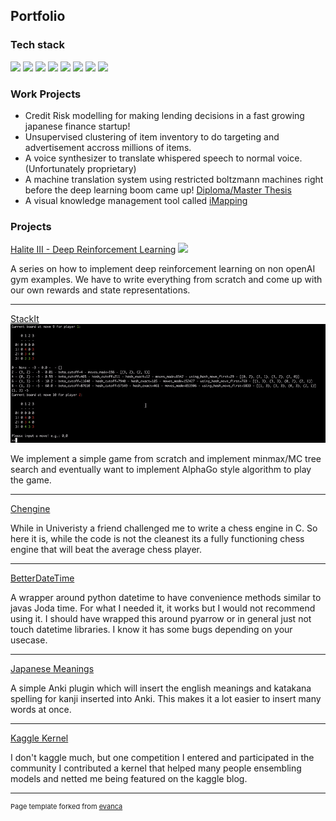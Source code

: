 ## Portfolio

### Tech stack


[<img src="http://spark.apache.org/images/spark-logo-trademark.png" height="75">](https://spark.apache.org)
[<img src="https://www.python.org/static/img/python-logo@2x.png" height="75">](https://python.org)
[<img src="https://upload.wikimedia.org/wikipedia/en/8/85/Scala_logo.png" height="75">](https://scala-lang.org)
[<img src="https://github.com/scikit-learn/scikit-learn/blob/master/doc/images/scikit-learn-logo-notext.png" height="75">](https://scikit-learn.org/)
[<img src="https://github.com/pandas-dev/pandas/blob/master/web/pandas/static/img/pandas.svg" height="75">](https://pandas.pydata.org/)
[<img src="https://numpy.org/_static/numpy_logo.png" height="75">](https://numpy.org/)
[<img src="https://www.postgresql.org/media/img/about/press/elephant.png" height="75">](https://www.postgresql.org/)
[<img src="https://www.docker.com/sites/default/files/d8/styles/role_icon/public/2019-07/vertical-logo-monochromatic.png?itok=erja9lKc" height="75">](https://www.docker.com/)

### Work Projects

- Credit Risk modelling for making lending decisions in a fast growing japanese finance startup! 
- Unsupervised clustering of item inventory to do targeting and advertisement accross millions of items.
- A voice synthesizer to translate whispered speech to normal voice. (Unfortunately proprietary)
- A machine translation system using restricted boltzmann machines right before the deep learning boom came up! [Diploma/Master Thesis](http://isl.anthropomatik.kit.edu/cmu-kit/english/5222.php)
- A visual knowledge management tool called [iMapping](www.imapping.info)

### Projects

[Halite III - Deep Reinforcement Learning](https://github.com/hsperr/halite-3-reinforcment)
<img src="https://user-images.githubusercontent.com/1778723/72680785-25c3af00-3abe-11ea-909d-109d440b0fde.gif"/>

A series on how to implement deep reinforcement learning on non openAI gym examples. We have to write everything from scratch and come up with our own rewards and state representations.

---
[StackIt](https://github.com/hsperr/StackIt)
<img src="images/stackit.gif?raw=true"/>

We implement a simple game from scratch and implement minmax/MC tree search and eventually want to implement AlphaGo style algorithm to play the game.
<!-- <img src="images/dummy_thumbnail.jpg?raw=true"/> -->

---
[Chengine](https://github.com/hsperr/Chengine)

While in Univeristy a friend challenged me to write a chess engine in C. So here it is, while the code is not the cleanest its a fully functioning chess engine that will beat the average chess player.
<!-- <img src="images/dummy_thumbnail.jpg?raw=true"/> -->

---
[BetterDateTime](https://github.com/hsperr/BetterDateTime)

A wrapper around python datetime to have convenience methods similar to javas Joda time. For what I needed it, it works but I would not recommend using it. I should have wrapped this around pyarrow or in general just not touch datetime libraries. I know it has some bugs depending on your usecase.

---
[Japanese Meanings](https://github.com/hsperr/japanese_meanings)

A simple Anki plugin which will insert the english meanings and katakana spelling for kanji inserted into Anki. This makes it a lot easier to insert many words at once.


---
[Kaggle Kernel](https://www.kaggle.com/hsperr/finding-ensamble-weights)

I don't kaggle much, but one competition I entered and participated in the community I contributed a kernel that helped many people ensembling models and netted me being featured on the kaggle blog.


---
<p style="font-size:11px">Page template forked from <a href="https://github.com/evanca/quick-portfolio">evanca</a></p>
<!-- Remove above link if you don't want to attibute -->
